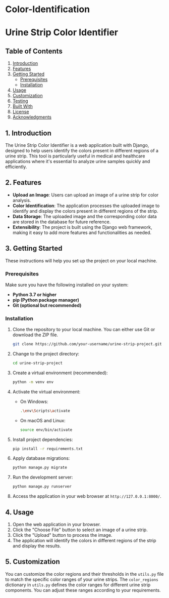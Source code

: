 # Color-Identification
# Urine Strip Color Identifier

## Table of Contents

1. [Introduction](#introduction)
2. [Features](#features)
3. [Getting Started](#getting-started)
    - [Prerequisites](#prerequisites)
    - [Installation](#installation)
4. [Usage](#usage)
5. [Customization](#customization)
6. [Testing](#testing)
7. [Built With](#built-with)
8. [License](#license)
9. [Acknowledgments](#acknowledgments)

## 1. Introduction

The Urine Strip Color Identifier is a web application built with Django, designed to help users identify the colors present in different regions of a urine strip. This tool is particularly useful in medical and healthcare applications where it's essential to analyze urine samples quickly and efficiently.

## 2. Features

- **Upload an Image**: Users can upload an image of a urine strip for color analysis.
- **Color Identification**: The application processes the uploaded image to identify and display the colors present in different regions of the strip.
- **Data Storage**: The uploaded image and the corresponding color data are stored in the database for future reference.
- **Extensibility**: The project is built using the Django web framework, making it easy to add more features and functionalities as needed.

## 3. Getting Started

These instructions will help you set up the project on your local machine.

### Prerequisites

Make sure you have the following installed on your system:

- **Python 3.7 or higher**
- **pip (Python package manager)**
- **Git (optional but recommended)**

### Installation

1. Clone the repository to your local machine. You can either use Git or download the ZIP file.

    ```bash
    git clone https://github.com/your-username/urine-strip-project.git
    ```

2. Change to the project directory:

    ```bash
    cd urine-strip-project
    ```

3. Create a virtual environment (recommended):

    ```bash
    python -m venv env
    ```

4. Activate the virtual environment:

    - On Windows:

        ```bash
        .\env\Scripts\activate
        ```

    - On macOS and Linux:

        ```bash
        source env/bin/activate
        ```

5. Install project dependencies:

    ```bash
    pip install -r requirements.txt
    ```

6. Apply database migrations:

    ```bash
    python manage.py migrate
    ```

7. Run the development server:

    ```bash
    python manage.py runserver
    ```

8. Access the application in your web browser at `http://127.0.0.1:8000/`.

## 4. Usage

1. Open the web application in your browser.
2. Click the "Choose File" button to select an image of a urine strip.
3. Click the "Upload" button to process the image.
4. The application will identify the colors in different regions of the strip and display the results.

## 5. Customization

You can customize the color regions and their thresholds in the `utils.py` file to match the specific color ranges of your urine strips. The `color_regions` dictionary in `utils.py` defines the color ranges for different urine strip components. You can adjust these ranges according to your requirements.

